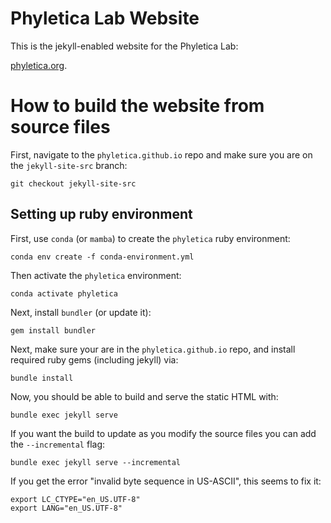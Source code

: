 # Phyletica Lab Website

This is the jekyll-enabled website for the Phyletica Lab:

[phyletica.org](http://phyletica.org).


# How to build the website from source files

First, navigate to the `phyletica.github.io` repo and make sure you are on the
`jekyll-site-src` branch:

    git checkout jekyll-site-src

## Setting up ruby environment

First, use `conda` (or `mamba`) to create the `phyletica` ruby environment:

    conda env create -f conda-environment.yml

Then activate the `phyletica` environment:

    conda activate phyletica

Next, install `bundler` (or update it):

    gem install bundler

Next, make sure your are in the `phyletica.github.io` repo, and install
required ruby gems (including jekyll) via:

    bundle install

Now, you should be able to build and serve the static HTML with:

    bundle exec jekyll serve

If you want the build to update as you modify the source files you can add the
`--incremental` flag:

    bundle exec jekyll serve --incremental

If you get the error "invalid byte sequence in US-ASCII", this seems to fix it:

    export LC_CTYPE="en_US.UTF-8"
    export LANG="en_US.UTF-8"
